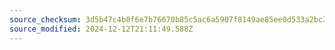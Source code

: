 ```yaml
---
source_checksum: 3d5b47c4b8f6e7b76670b85c5ac6a5907f8149ae85ee0d533a2bc3af99f6bb82
source_modified: 2024-12-12T21:11:49.588Z
---
```


